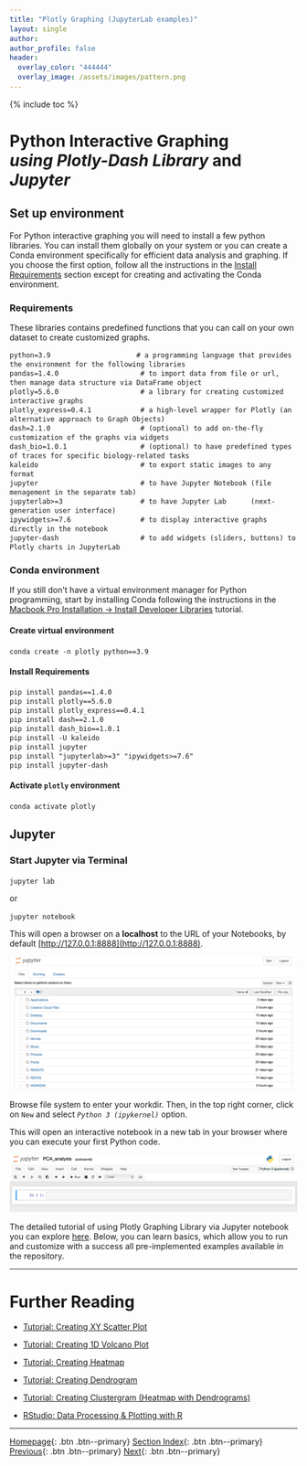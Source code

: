 ```yaml
---
title: "Plotly Graphing (JupyterLab examples)"
layout: single
author:
author_profile: false
header:
  overlay_color: "444444"
  overlay_image: /assets/images/pattern.png
---
```


{% include toc %}

# Python Interactive Graphing <br>*using Plotly-Dash Library* and *Jupyter*

## Set up environment

For Python interactive graphing you will need to install a few python libraries. You can install them globally on your system or you can create a Conda environment specifically for efficient data analysis and graphing. If you choose the first option, follow all the instructions in the [Install Requirements]() section except for creating and activating the Conda environment.

### Requirements
These libraries contains predefined functions that you can call on your own dataset to create customized graphs.
```
python=3.9                     # a programming language that provides the environment for the following libraries
pandas=1.4.0                    # to import data from file or url, then manage data structure via DataFrame object
plotly=5.6.0                    # a library for creating customized interactive graphs
plotly_express=0.4.1            # a high-level wrapper for Plotly (an alternative approach to Graph Objects)
dash=2.1.0                      # (optional) to add on-the-fly customization of the graphs via widgets
dash_bio=1.0.1                  # (optional) to have predefined types of traces for specific biology-related tasks
kaleido                         # to export static images to any format
jupyter                         # to have Jupyter Notebook (file menagement in the separate tab)
jupyterlab>=3                   # to have Jupyter Lab      (next-generation user interface)
ipywidgets>=7.6                 # to display interactive graphs directly in the notebook
jupyter-dash                    # to add widgets (sliders, buttons) to Plotly charts in JupyterLab
```


### Conda environment

If you still don't have a virtual environment manager for Python programming, start by installing Conda following the instructions in the [Macbook Pro Installation &rarr; Install Developer Libraries](https://bioinformaticsworkbook.org/100days/MacbookProInstallation#install-conda) tutorial.

#### Create virtual environment

`conda create -n plotly python==3.9`

#### Install Requirements

```
pip install pandas==1.4.0
pip install plotly==5.6.0
pip install plotly_express==0.4.1
pip install dash==2.1.0
pip install dash_bio==1.0.1
pip install -U kaleido
pip install jupyter
pip install "jupyterlab>=3" "ipywidgets>=7.6"
pip install jupyter-dash
```

#### Activate `plotly` environment

`conda activate plotly`

## Jupyter

### Start Jupyter via Terminal

`jupyter lab`

or

`jupyter notebook`

This will open a browser on a **localhost** to the URL of your Notebooks, by default [http://127.0.0.1:8888](http://127.0.0.1:8888).

![Jupyter_files_menager](../../assets/images/files_menager.png)

Browse file system to enter your workdir. Then, in the top right corner, click on `New` and select *`Python 3 (ipykernel)`* option.

This will open an interactive notebook in a new tab in your browser where you can execute your first Python code.

![Jupyter_first_notebok](../../assets/images/first_notebook.png)

The detailed tutorial of using Plotly Graphing Library via Jupyter notebook you can explore [here](https://plotly.com/python/ipython-notebook-tutorial/). Below, you can learn basics, which allow you to run and customize with a success all pre-implemented examples available in the repository.









___
# Further Reading
* [Tutorial: Creating XY Scatter Plot](06-plotly-tutorial-scatter-plot)
* [Tutorial: Creating 1D Volcano Plot](07-plotly-tutorial-volcano-plot)
* [Tutorial: Creating Heatmap](08-plotly-tutorial-heatmap-plot)
* [Tutorial: Creating Dendrogram](09-plotly-tutorial-dendrogram-plot)
* [Tutorial: Creating Clustergram (Heatmap with Dendrograms)](10-plotly-tutorial-clustergram-plot)

* [RStudio: Data Processing & Plotting with R](../03-R/01-graphing-with-rstudio)


___

[Homepage](../../../index.md){: .btn  .btn--primary}
[Section Index](../../00-DataVisualization-LandingPage){: .btn  .btn--primary}
[Previous](04-plotly-examples-as-local-server){: .btn  .btn--primary}
[Next](06-plotly-tutorial-scatter-plot){: .btn  .btn--primary}
